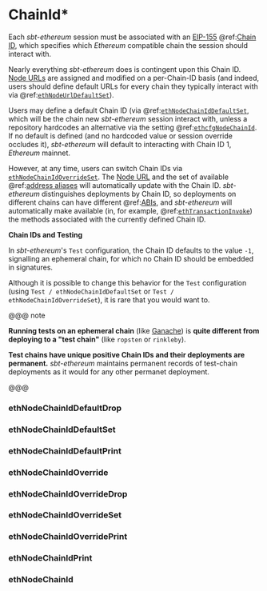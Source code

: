 # ChainId*

Each _sbt-ethereum_ session must be associated with an [EIP-155](https://github.com/ethereum/EIPs/blob/master/EIPS/eip-155.md) @ref:[Chain ID](chain_id.md),
which specifies which _Ethereum_ compatible chain the session should interact with.

Nearly everything _sbt-ethereum_ does is contingent upon this Chain ID. [Node URLs](url.md) are assigned and modified on a per-Chain-ID basis (and indeed,
users should define default URLs for every chain they typically interact with via @ref:[`ethNodeUrlDefaultSet`](url.md#ethnodeurldefaultset)).

Users may define a default Chain ID (via @ref:[`ethNodeChainIdDefaultSet`](#ethnodechainidoverrideset), which will be the chain new _sbt-ethereum_ session
interact with, unless a repository hardcodes an alternative via the setting @ref:[`ethcfgNodeChainId`](../../../settings/index.md#ethcfgnodechainid). If no default
is defined (and no hardcoded value or session override occludes it), _sbt-ethereum_ will default to interacting with Chain ID 1, _Ethereum_ mainnet.

However, at any time, users can switch Chain IDs via [`ethNodeChainIdOverrideSet`](#ethnodechainidoverrideset). The [Node URL](url.md) and the set of available
@ref:[address aliases](../address/alias.md) will automatically update with the Chain ID. _sbt-ethereum_ distinguishes deployments by Chain ID, so deployments on
different chains can have different @ref:[ABIs](../contract/abi.md), and _sbt-ethereum_ will automatically make available (in, for example, @ref:[`ethTransactionInvoke`](../transaction/index.md#ethtransactioninvoke))
the methods associated with the currently defined Chain ID.

**Chain IDs and Testing**

In _sbt-ethereum_'s `Test` configuration, the Chain ID defaults to the value `-1`, signalling an ephemeral chain, for which no Chain ID should be embedded in signatures.

Although it is possible to change this behavior for the `Test` configuration (using `Test / ethNodeChainIdDefaultSet` or `Test / ethNodeChainIdOverrideSet`),
it is rare that you would want to.

@@@ note

**Running tests on an ephemeral chain** (like [Ganache](https://truffleframework.com/ganache)) is **quite different from deploying to a "test chain"** (like `ropsten` or `rinkleby`).

**Test chains have unique positive Chain IDs and their deployments are permanent.** _sbt-ethereum_ maintains permanent records of test-chain deployments as it would for any
other permanet deployment.

@@@

### ethNodeChainIdDefaultDrop

### ethNodeChainIdDefaultSet

### ethNodeChainIdDefaultPrint

### ethNodeChainIdOverride

### ethNodeChainIdOverrideDrop

### ethNodeChainIdOverrideSet

### ethNodeChainIdOverridePrint

### ethNodeChainIdPrint

### ethNodeChainId



